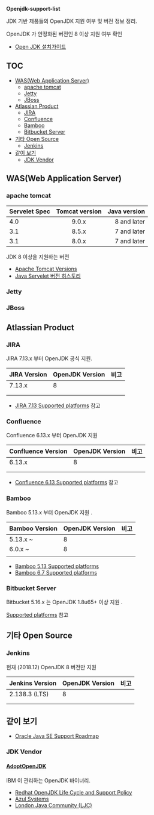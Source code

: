 **Openjdk-support-list**

JDK 기반 제품들의 OpenJDK 지원 여부 및 버전 정보 정리.

OpenJDK 가 안정화된 버전인 8 이상 지원 여부 확인

* [Open JDK 설치가이드](jdk-installation.md)

## TOC

- [WAS(Web Application Server)](#wasweb-application-server)
    - [apache tomcat](#apache-tomcat)
    - [Jetty](#jetty)
    - [JBoss](#jboss)
- [Atlassian Product](#atlassian-product)
    - [JIRA](#jira)
    - [Confluence](#confluence)
    - [Bamboo](#bamboo)
    - [Bitbucket Server](#bitbucket-server)
- [기타 Open Source](#기타-open-source)
    - [Jenkins](#jenkins)
- [같이 보기](#같이-보기)
    - [JDK Vendor](#jdk-vendor)

## WAS(Web Application Server)

### apache tomcat

| Servelet Spec | Tomcat version| Java version  |
| ------------- |:-------------:| -----:|
| 4.0            | 9.0.x | 8 and later |
| 3.1      | 8.5.x | 7 and later |
| 3.1      | 8.0.x | 7 and later |

JDK 8 이상을 지원하는 버전

* [Apache Tomcat Versions](http://tomcat.apache.org/whichversion.html)
* [Java Servelet 버전 히스토리](https://en.wikipedia.org/wiki/Java_servlet#History)

### Jetty

### JBoss


## Atlassian Product


### JIRA



JIRA 7.13.x 부터 OpenJDK 공식 지원.

| JIRA Version | OpenJDK Version | 비고 |
| ------------ | --------------- | ---- |
| 7.13.x       | 8               |      |
|              |                 |      |
|              |                 |      |

* [JIRA 7.13 Supported platforms](https://confluence.atlassian.com/adminjiraserver/supported-platforms-938846830.html) 참고


### Confluence

Confluence 6.13.x 부터 OpenJDK 지원



| Confluence Version | OpenJDK Version | 비고 |
| ------------------ | --------------- | ---- |
| 6.13.x             | 8               |      |
|                    |                 |      |
|                    |                 |      |



* [Confluence 6.13 Supported platforms](https://confluence.atlassian.com/doc/supported-platforms-207488198.html) 참고

 

### Bamboo

Bamboo 5.13.x 부터 OpenJDK 지원 .



| Bamboo Version | OpenJDK Version | 비고 |
| -------------- | --------------- | ---- |
| 5.13.x ~       | 8               |      |
| 6.0.x ~        | 8               |      |
|                |                 |      |



* [Bamboo 5.13 Supported platforms](https://confluence.atlassian.com/bamboo0513/supported-platforms-857079483.html)
* [Bamboo 6.7 Supported platforms](https://confluence.atlassian.com/bamboo/supported-platforms-289276764.html)



### Bitbucket Server

Bitbucket 5.16.x 는 OpenJDK 1.8u65+ 이상 지원 .

[Supported platforms](https://confluence.atlassian.com/bitbucketserver/supported-platforms-776640981.html) 참고



## 기타 Open Source

### Jenkins



현재 (2018.12) OpenJDK 8 버전만 지원

| Jenkins Version | OpenJDK Version | 비고 |
| --------------- | --------------- | ---- |
| 2.138.3 (LTS)   | 8               |      |
|                 |                 |      |
|                 |                 |      |


## 같이 보기

* [Oracle Java SE Support Roadmap](https://www.oracle.com/technetwork/java/java-se-support-roadmap.html)

### JDK Vendor

#### [AdoptOpenJDK](https://adoptopenjdk.net/)
  
IBM 이 관리하는 OpenJDK 바이너리.

* [Redhat OpenJDK Life Cycle and Support Policy](https://access.redhat.com/articles/1299013)
* [Azul Systems](https://www.azul.com/products/zulu-and-zulu-enterprise/)
* [London Java Community (LJC)](https://www.infoq.com/news/2018/03/AdoptOpenJDKMar18)
